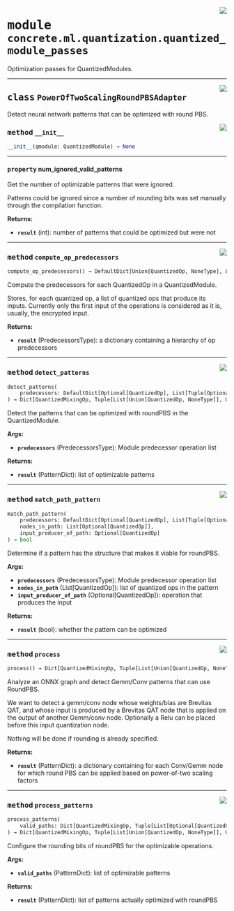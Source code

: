 <!-- markdownlint-disable -->

<a href="../../../src/concrete/ml/quantization/quantized_module_passes.py#L0"><img align="right" style="float:right;" src="https://img.shields.io/badge/-source-cccccc?style=flat-square"></a>

# <kbd>module</kbd> `concrete.ml.quantization.quantized_module_passes`

Optimization passes for QuantizedModules.

______________________________________________________________________

<a href="../../../src/concrete/ml/quantization/quantized_module_passes.py#L29"><img align="right" style="float:right;" src="https://img.shields.io/badge/-source-cccccc?style=flat-square"></a>

## <kbd>class</kbd> `PowerOfTwoScalingRoundPBSAdapter`

Detect neural network patterns that can be optimized with round PBS.

<a href="../../../src/concrete/ml/quantization/quantized_module_passes.py#L39"><img align="right" style="float:right;" src="https://img.shields.io/badge/-source-cccccc?style=flat-square"></a>

### <kbd>method</kbd> `__init__`

```python
__init__(qmodule: QuantizedModule) → None
```

______________________________________________________________________

#### <kbd>property</kbd> num_ignored_valid_patterns

Get the number of optimizable patterns that were ignored.

Patterns could be ignored since a number of rounding bits was set manually through the compilation function.

**Returns:**

- <b>`result`</b> (int):  number of patterns that could be optimized but were not

______________________________________________________________________

<a href="../../../src/concrete/ml/quantization/quantized_module_passes.py#L89"><img align="right" style="float:right;" src="https://img.shields.io/badge/-source-cccccc?style=flat-square"></a>

### <kbd>method</kbd> `compute_op_predecessors`

```python
compute_op_predecessors() → DefaultDict[Union[QuantizedOp, NoneType], List[Tuple[Union[QuantizedOp, NoneType], str]]]
```

Compute the predecessors for each QuantizedOp in a QuantizedModule.

Stores, for each quantized op, a list of quantized ops that produce its inputs. Currently only the first input of the operations is considered as it is, usually, the encrypted input.

**Returns:**

- <b>`result`</b> (PredecessorsType):  a dictionary containing a hierarchy of op  predecessors

______________________________________________________________________

<a href="../../../src/concrete/ml/quantization/quantized_module_passes.py#L151"><img align="right" style="float:right;" src="https://img.shields.io/badge/-source-cccccc?style=flat-square"></a>

### <kbd>method</kbd> `detect_patterns`

```python
detect_patterns(
    predecessors: DefaultDict[Optional[QuantizedOp], List[Tuple[Optional[QuantizedOp], str]]]
) → Dict[QuantizedMixingOp, Tuple[List[Union[QuantizedOp, NoneType]], Union[QuantizedOp, NoneType]]]
```

Detect the patterns that can be optimized with roundPBS in the QuantizedModule.

**Args:**

- <b>`predecessors`</b> (PredecessorsType):  Module predecessor operation list

**Returns:**

- <b>`result`</b> (PatternDict):  list of optimizable patterns

______________________________________________________________________

<a href="../../../src/concrete/ml/quantization/quantized_module_passes.py#L118"><img align="right" style="float:right;" src="https://img.shields.io/badge/-source-cccccc?style=flat-square"></a>

### <kbd>method</kbd> `match_path_pattern`

```python
match_path_pattern(
    predecessors: DefaultDict[Optional[QuantizedOp], List[Tuple[Optional[QuantizedOp], str]]],
    nodes_in_path: List[Optional[QuantizedOp]],
    input_producer_of_path: Optional[QuantizedOp]
) → bool
```

Determine if a pattern has the structure that makes it viable for roundPBS.

**Args:**

- <b>`predecessors`</b> (PredecessorsType):  Module predecessor operation list
- <b>`nodes_in_path`</b> (List\[QuantizedOp\]):  list of quantized ops in the pattern
- <b>`input_producer_of_path`</b> (Optional\[QuantizedOp\]):  operation that produces the input

**Returns:**

- <b>`result`</b> (bool):  whether the pattern can be optimized

______________________________________________________________________

<a href="../../../src/concrete/ml/quantization/quantized_module_passes.py#L55"><img align="right" style="float:right;" src="https://img.shields.io/badge/-source-cccccc?style=flat-square"></a>

### <kbd>method</kbd> `process`

```python
process() → Dict[QuantizedMixingOp, Tuple[List[Union[QuantizedOp, NoneType]], Union[QuantizedOp, NoneType]]]
```

Analyze an ONNX graph and detect Gemm/Conv patterns that can use RoundPBS.

We want to detect a gemm/conv node whose weights/bias are Brevitas QAT, and whose input is produced by a Brevitas QAT node that is applied on the output of another Gemm/conv node. Optionally a Relu can be placed before this input quantization node.

Nothing will be done if rounding is already specified.

**Returns:**

- <b>`result`</b> (PatternDict):  a dictionary containing for each Conv/Gemm node for which  round PBS can be applied based on power-of-two scaling factors

______________________________________________________________________

<a href="../../../src/concrete/ml/quantization/quantized_module_passes.py#L218"><img align="right" style="float:right;" src="https://img.shields.io/badge/-source-cccccc?style=flat-square"></a>

### <kbd>method</kbd> `process_patterns`

```python
process_patterns(
    valid_paths: Dict[QuantizedMixingOp, Tuple[List[Optional[QuantizedOp]], Optional[QuantizedOp]]]
) → Dict[QuantizedMixingOp, Tuple[List[Union[QuantizedOp, NoneType]], Union[QuantizedOp, NoneType]]]
```

Configure the rounding bits of roundPBS for the optimizable operations.

**Args:**

- <b>`valid_paths`</b> (PatternDict):  list of optimizable patterns

**Returns:**

- <b>`result`</b> (PatternDict):  list of patterns actually optimized with roundPBS
